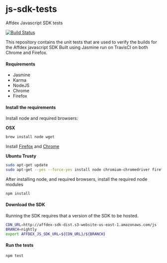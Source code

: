 # js-sdk-tests
Affdex Javascript SDK tests

[![Build Status](https://travis-ci.org/Affectiva/js-sdk-tests.svg?branch=master)](https://travis-ci.org/Affectiva/js-sdk-tests)

This repository contains the unit tests that are used to verify the builds for the Affdex javascript SDK
Built using Jasmine run on TravisCI on both Chrome and Firefox.

#### Requirements
- Jasmine
- Karma
- NodeJS
- Chrome
- Firefox

#### Install the requirements

Install node and required browsers:

**OSX**

```bash
brew install node wget
```

Install [Firefox](https://www.mozilla.org/en-US/firefox/new/) and [Chrome](https://www.google.com/chrome/browser/desktop/)

**Ubuntu Trusty**

```bash
sudo apt-get update
sudo apt-get --yes --force-yes install node chromium-chromedriver firefox

```

After installing node, and required browsers, install the required node modules

```bash
npm install
```

#### Download the SDK

Running the SDK requires that a version of the SDK to be hosted.

```bash
CDN_URL=http://affdex-sdk-dist.s3-website-us-east-1.amazonaws.com/js
BRANCH=nightly
export AFFDEX_JS_SDK_URL=${CDN_URL}/${BRANCH}
```

#### Run the tests

```bash
npm test
```
